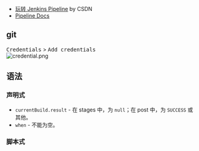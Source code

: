 
- [玩转 Jenkins Pipeline](https://blog.csdn.net/diantun00/article/details/81075007) by CSDN
- [Pipeline Docs](https://jenkins.io/doc/book/pipeline/)

## git
<kbd>Credentials</kbd> > <kbd>Add credentials</kbd>  
![credential.png](https://github.com/nonelittlesong/study-resources/blob/master/images/Jenkins/credential.png)


## 语法
### 声明式
- `currentBuild.result` - 在 stages 中，为 `null`；在 post 中，为 `SUCCESS` 或其他。  
- `when` - 不能为空。  

### 脚本式
